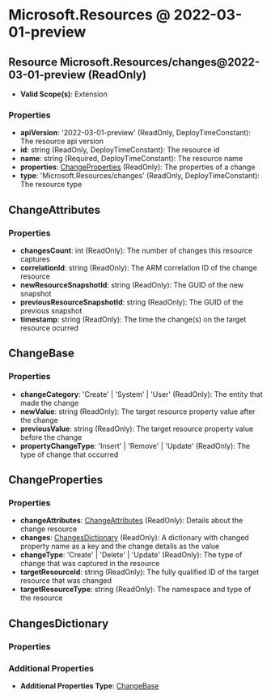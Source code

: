 # Microsoft.Resources @ 2022-03-01-preview

## Resource Microsoft.Resources/changes@2022-03-01-preview (ReadOnly)
* **Valid Scope(s)**: Extension
### Properties
* **apiVersion**: '2022-03-01-preview' (ReadOnly, DeployTimeConstant): The resource api version
* **id**: string (ReadOnly, DeployTimeConstant): The resource id
* **name**: string (Required, DeployTimeConstant): The resource name
* **properties**: [ChangeProperties](#changeproperties) (ReadOnly): The properties of a change
* **type**: 'Microsoft.Resources/changes' (ReadOnly, DeployTimeConstant): The resource type

## ChangeAttributes
### Properties
* **changesCount**: int (ReadOnly): The number of changes this resource captures
* **correlationId**: string (ReadOnly): The ARM correlation ID of the change resource
* **newResourceSnapshotId**: string (ReadOnly): The GUID of the new snapshot
* **previousResourceSnapshotId**: string (ReadOnly): The GUID of the previous snapshot
* **timestamp**: string (ReadOnly): The time the change(s) on the target resource ocurred

## ChangeBase
### Properties
* **changeCategory**: 'Create' | 'System' | 'User' (ReadOnly): The entity that made the change
* **newValue**: string (ReadOnly): The target resource property value after the change
* **previousValue**: string (ReadOnly): The target resource property value before the change
* **propertyChangeType**: 'Insert' | 'Remove' | 'Update' (ReadOnly): The type of change that occurred

## ChangeProperties
### Properties
* **changeAttributes**: [ChangeAttributes](#changeattributes) (ReadOnly): Details about the change resource
* **changes**: [ChangesDictionary](#changesdictionary) (ReadOnly): A dictionary with changed property name as a key and the change details as the value
* **changeType**: 'Create' | 'Delete' | 'Update' (ReadOnly): The type of change that was captured in the resource
* **targetResourceId**: string (ReadOnly): The fully qualified ID of the target resource that was changed
* **targetResourceType**: string (ReadOnly): The namespace and type of the resource

## ChangesDictionary
### Properties
### Additional Properties
* **Additional Properties Type**: [ChangeBase](#changebase)

